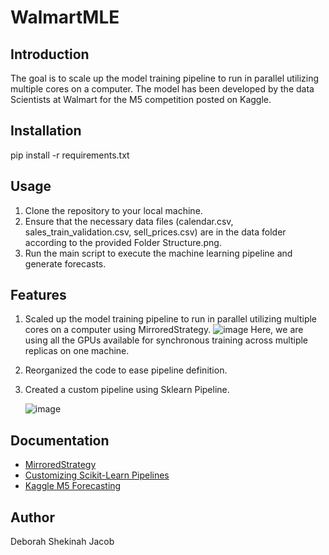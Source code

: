 # WalmartMLE

## Introduction

The goal is to scale up the model training pipeline to run in parallel utilizing multiple cores on a computer. The model has been developed by the data Scientists at Walmart for the M5 competition posted on Kaggle.

## Installation
 pip install -r requirements.txt

## Usage

1. Clone the repository to your local machine.
2. Ensure that the necessary data files (calendar.csv, sales_train_validation.csv, sell_prices.csv) are in the data folder according to the provided Folder Structure.png.
3. Run the main script to execute the machine learning pipeline and generate forecasts.

## Features

1. Scaled up the model training pipeline to run in parallel utilizing multiple cores on a computer using MirroredStrategy. ![image](https://github.com/isthatdebbiej/WalmartMLE/assets/6524599/0925d6e9-6c88-40c6-a15d-4ba400eca640)
 Here, we are using all the GPUs available for synchronous training across multiple replicas on one machine.
2. Reorganized the code to ease pipeline definition.
3. Created a custom pipeline using Sklearn Pipeline.


   ![image](https://github.com/isthatdebbiej/WalmartMLE/assets/6524599/47065bc4-e227-496c-a7db-e2dbacd962f5)

## Documentation

- [MirroredStrategy](https://www.tensorflow.org/api_docs/python/tf/distribute/MirroredStrategy)
- [Customizing Scikit-Learn Pipelines](https://towardsdatascience.com/customizing-scikit-learn-pipelines-write-your-own-transformer-fdaaefc5e5d7)
- [Kaggle M5 Forecasting](https://www.kaggle.com/competitions/m5-forecasting-accuracy)
  


## Author

Deborah Shekinah Jacob
